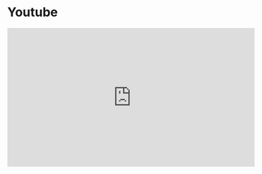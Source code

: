 # Youtube
<iframe width="560" height="315" src="https://www.youtube.com/embed/eiojaVjtSs8" frameborder="0" allow="accelerometer; autoplay; clipboard-write; encrypted-media; gyroscope; picture-in-picture" allowfullscreen></iframe>

